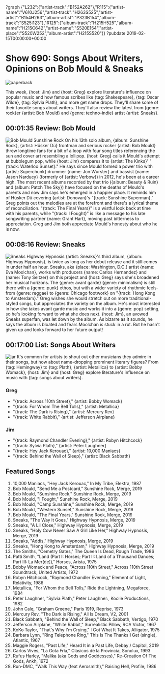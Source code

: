 ?graph {"L232":{"artist-track":"B152A262"},"R115":{"artist-name":"V610J256","artist-track":"H263S525","artist-artist":"B154H263","album-artist":"P323B154","album-track":"S525I123"},"R125":{"album-track":"H215H525","album-name":"H215C642","artist-name":"S520E154","artist-place":"S520W252","album-artist":"H215S520"}}
?pubdate 2019-02-15T00:00:00+00:00

# Show 690: Songs About Writers, Opinions on Bob Mould & Sneaks

![paperback](https://sound-images.s3.amazonaws.com/images/2019/paperback.jpg)

This week, {host: Jim} and {host: Greg} explore literature's influence on popular music and how famous scribes like {tag: Shakespeare}, {tag: Oscar Wilde}, {tag: Sylvia Plath}, and more get name drops. They'll share some of their favorite songs about writers. They'll also review the latest from {genre: rock}er {artist: Bob Mould} and {genre: techno-indie} artist {artist: Sneaks}.


## 00:01:35 Review: Bob Mould
![Bob Mould Sunshine Rock](https://sound-images.s3.amazonaws.com/images/2019/mould.jpg)
On his 13th solo album, {album: Sunshine Rock}, {artist: Hüsker Dü} frontman and serious rocker {artist: Bob Mould} threw longtime fans for a bit of a loop with four song titles referencing the sun and cover art resembling a lollipop. {host: Greg} calls it Mould's attempt at bubblegum pop, while {host: Jim} compares it to {artist: The Kinks}' "{track: Waterloo Sunset}." He says since Mould formed a power trio with {artist: Superchunk} drummer {name: Jon Wurster} and bassist {name: Jason Narducy} (formerly of {artist: Verbow}) in 2012, he's been at a career high. The most recent albums recorded by that trio ({album: Beauty & Ruin} and {album: Patch The Sky}) have focused on the deaths of Mould's parents and now Jim says he's emerged in a happier place. It reminds him of Hüsker Dü covering {artist: Donovan}'s "{track: Sunshine Superman}." Greg points out the melodies are at the forefront and there's a lyrical theme of reconciliation. "{track: The Final Years}" is a wistful look back at time with his parents, while "{track: I Fought}" is like a message to his late songwriting partner {name: Grant Hart}, moving past bitterness to appreciation. Greg and Jim both appreciate Mould's honesty about who he is now.

## 00:08:16 Review: Sneaks
![Sneaks Highway Hypnosis](https://sound-images.s3.amazonaws.com/images/2019/sneaks.jpg)
{artist: Sneaks}'s third album, {album: Highway Hypnosis}, is twice as long as her debut release and it still comes in under half an hour. Sneaks, aka {place: Washington, D.C.} artist {name: Eva Moolchan}, works with producers {name: Carlos Hernandez} and {name: Tony Seltzer} on this project and {host: Greg} says she's broadened her musical horizons. The {genre: avant garde} {genre: minimalism} is still there with a {genre: punk} ethos, but with a wider variety of rhythmic feels- from {genre: reggae} to {genre: Chicago footwork} on "{track: Hong Kong to Amsterdam}." Greg wishes she would stretch out on more traditional-styled songs, but appreciates the variety on the album. He's most interested in how she takes avant garde music and works it into a {genre: pop} setting, so he's looking forward to what she does next. {host: Jim}, an avowed Sneaks superfan, was let down by the album. As bizarre as it sounds, he says the album is bloated and fears Moolchan is stuck in a rut. But he hasn't given up and looks forward to her future output! 


## 00:17:00 List: Songs About Writers
![jar](https://sound-images.s3.amazonaws.com/images/2019/jar.jpg)
It's common for artists to shout out other musicians they admire in their songs, but how about name-dropping prominent literary figures? From {tag: Hemingway} to {tag: Plath}, {artist: Metallica} to {artist: Bobby Womack}, {host: Jim} and {host: Greg} explore literature's influence on music with {tag: songs about writers}.

### Greg
- "{track: Across 110th Street}," {artist: Bobby Womack}    
- "{track: For Whom The Bell Tolls}," {artist: Metallica}  
- "{track: The Dark is Rising}," {artist: Mercury Rev}   
- "{track: White Rabbit}," {artist: Jefferson Airplane}   

### Jim
- "{track: Raymond Chandler Evening}," {artist: Robyn Hitchcock}
- "{track: Sylvia Plath}," {artist: Peter Laughner}
- "{track: Hey Jack Kerouac}," {artist: 10,000 Maniacs}
- "{track: Behind the Wall of Sleep}," {artist: Black Sabbath}



## Featured Songs
1. 10,000 Maniacs, "Hey Jack Kerouac," In My Tribe, Elektra, 1987
1. Bob Mould, "Send Me a Postcard," Sunshine Rock, Merge, 2019
1. Bob Mould, "Sunshine Rock," Sunshine Rock, Merge, 2019
1. Bob Mould, "I Fought," Sunshine Rock, Merge, 2019
1. Bob Mould, "Camp Sunshine," Sunshine Rock, Merge, 2019
1. Bob Mould, "Western Sunset," Sunshine Rock, Merge, 2019
1. Bob Mould, "The Final Years," Sunshine Rock, Merge, 2019
1. Sneaks, "The Way It Goes," Highway Hypnosis, Merge, 2019
1. Sneaks, "A Lil Close," Highway Hypnosis, Merge, 2019
1. Sneaks, "Holy Cow Never Saw A Girl Like Her," Highway Hypnosis, Merge, 2019
1. Sneaks, "Addis," Highway Hypnosis, Merge, 2019
1. Sneaks, "Hong Kong to Amsterdam," Highway Hypnosis, Merge, 2019
1. The Smiths, "Cemetry Gates," The Queen Is Dead, Rough Trade, 1986
1. Patti Smith, "Land (Part I: Horses; Part II: Land of a Thousand Dances; Part III: La Mer(de))," Horses, Arista, 1975
1. Bobby Womack and Peace, "Across 110th Street," Across 110th Street Soundtrack, United Artists, 1972
1. Robyn Hitchcock, "Raymond Chandler Evening," Element of Light, Relativity, 1986
1. Metallica, "For Whom the Bell Tolls," Ride the Lightning, Megaforce, 1984
1. Peter Laughner, "Sylvia Plath," Peter Laughner:, Koolie Productions, 1982
1. John Cale, "Graham Greene," Paris 1919, Reprise, 1973
1. Mercury Rev, "The Dark is Rising," All Is Dream, V2, 2001
1. Black Sabbath, "Behind the Wall of Sleep," Black Sabbath, Vertigo, 1970
1. Jefferson Airplane, "White Rabbit," Surrealistic Pillow, RCA Victor, 1967
1. KoKo Taylor, "That's Why I'm Crying," I Got What It Takes, Alligator, 1975
1. Barbara Lynn, "Ring Telephone Ring," This Is The Thanks I Get (single), Atlantic, 1967
1. Maggie Rogers, "Past Life," Heard It in a Past Life, Debay / Capitol, 2019
1. Carlos Vives, "La Gota Fría," Clásicos de la Provincia, Sonolux, 1993
1. Rufus Harley, "Malika (aka Gods and Goddesses)," Re-Creation Of The Gods, Ankh, 1972
1. Run-DMC, "Walk This Way (feat Aerosmith)," Raising Hell, Profile, 1986
